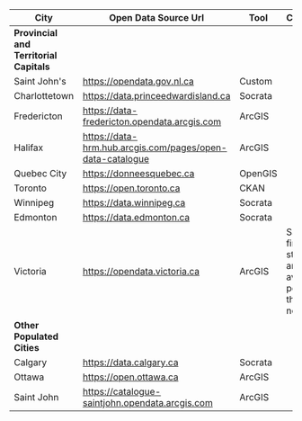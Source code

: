 






|City |Open Data Source Url | Tool |Comments|
|-----|---------------------|------|--------|
|**Provincial and Territorial Capitals**| | |
|Saint John's | https://opendata.gov.nl.ca | Custom | |
|Charlottetown | https://data.princeedwardisland.ca | Socrata |
|Fredericton | https://data-fredericton.opendata.arcgis.com | ArcGIS |
|Halifax | https://data-hrm.hub.arcgis.com/pages/open-data-catalogue | ArcGIS | 
|Quebec City | https://donneesquebec.ca | OpenGIS 
|Toronto| https://open.toronto.ca   | CKAN |
|Winnipeg | https://data.winnipeg.ca | Socrata |
|Edmonton | https://data.edmonton.ca | Socrata |
|Victoria | https://opendata.victoria.ca | ArcGIS | Says that financial statements are available in portal but they are not. |
|**Other Populated Cities**| | |
|Calgary | https://data.calgary.ca | Socrata |
|Ottawa | https://open.ottawa.ca | ArcGIS |
|Saint John | https://catalogue-saintjohn.opendata.arcgis.com | ArcGIS |





```mermaid




```